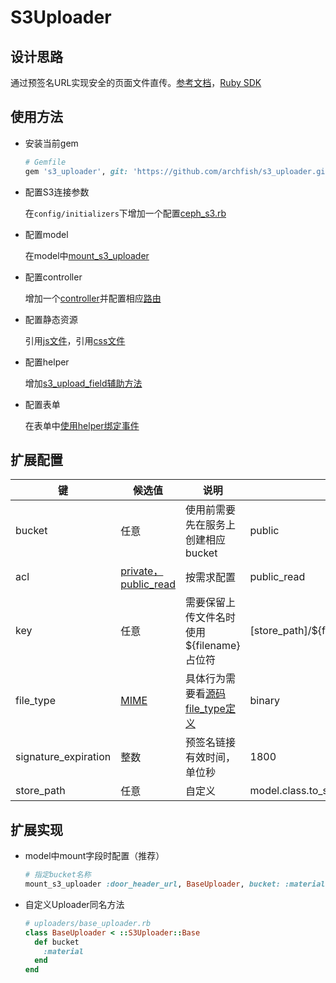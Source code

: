 # S3Uploader

## 设计思路

通过预签名URL实现安全的页面文件直传。[参考文档][1]，[Ruby SDK][2]

## 使用方法

  - 安装当前gem

    ```ruby
    # Gemfile
    gem 's3_uploader', git: 'https://github.com/archfish/s3_uploader.git'
    ```

  - 配置S3连接参数

    在`config/initializers`下增加一个配置[ceph_s3.rb](examples/config/initializers/ceph_s3.rb)

  - 配置model

    在model中[mount_s3_uploader](examples/app/models/doc.rb)

  - 配置controller

    增加一个[controller](examples/app/controllers/s3_uploader_controller.rb)并配置相应[路由](examples/config/routes.rb)

  - 配置静态资源

    引用[js文件](examples/app/assets/javascripts/application.js)，引用[css文件](examples/app/assets/stylesheets/application.css)

  - 配置helper

    增加[s3_upload_field辅助方法](examples/app/helpers/application_helper.rb)

  - 配置表单

    在表单中[使用helper绑定事件](examples/app/views/docs/_form.erb)

## 扩展配置

  | 键                   | 候选值                    | 说明                                                       | 默认                                   |
  | -------------------- | ------------------------- | ---------------------------------------------------------- | -------------------------------------- |
  | bucket               | 任意                      | 使用前需要先在服务上创建相应bucket                         | public                                 |
  | acl                  | [private，public_read][3] | 按需求配置                                                 | public_read                            |
  | key                  | 任意                      | 需要保留上传文件名时使用${filename}占位符                  | [store_path]/${filename}               |
  | file_type            | [MIME][4]                 | 具体行为需要看[源码file_type定义](lib/s3_uploader/base.rb) | binary                                 |
  | signature_expiration | 整数                      | 预签名链接有效时间，单位秒                                 | 1800                                   |
  | store_path           | 任意                      | 自定义                                                     | model.class.to_s.underscore/mounted_as |

## 扩展实现

  - model中mount字段时配置（推荐）

    ```ruby
    # 指定bucket名称
    mount_s3_uploader :door_header_url, BaseUploader, bucket: :material
    ```

  - 自定义Uploader同名方法

    ```ruby
    # uploaders/base_uploader.rb
    class BaseUploader < ::S3Uploader::Base
      def bucket
        :material
      end
    end
    ```

[1]: https://docs.aws.amazon.com/zh_cn/AmazonS3/latest/API/sigv4-UsingHTTPPOST.html "Authenticating Requests in Browser-Based Uploads Using POST"
[2]: https://docs.aws.amazon.com/AWSRubySDK/latest/AWS/S3/PresignedPost.html "Ruby S3 SDK"
[3]: https://docs.aws.amazon.com/AWSRubySDK/latest/AWS/S3/S3Object.html#acl-instance_method "Access Control List"
[4]: https://developer.mozilla.org/zh-CN/docs/Web/HTTP/Basics_of_HTTP/MIME_types "MIME 类型"
